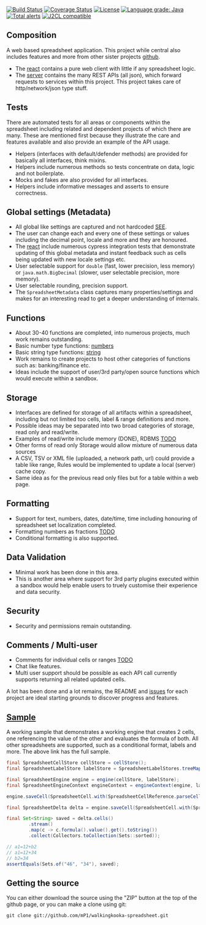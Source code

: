 [![Build Status](https://travis-ci.com/mP1/walkingkooka-spreadsheet.svg?branch=master)](https://travis-ci.com/mP1/walkingkooka-spreadsheet.svg?branch=master)
[![Coverage Status](https://coveralls.io/repos/github/mP1/walkingkooka-spreadsheet/badge.svg?branch=master)](https://coveralls.io/repos/github/mP1/walkingkooka-spreadsheet?branch=master)
[![License](https://img.shields.io/badge/License-Apache%202.0-blue.svg)](https://opensource.org/licenses/Apache-2.0)
[![Language grade: Java](https://img.shields.io/lgtm/grade/java/g/mP1/walkingkooka-spreadsheet.svg?logo=lgtm&logoWidth=18)](https://lgtm.com/projects/g/mP1/walkingkooka-spreadsheet/context:java)
[![Total alerts](https://img.shields.io/lgtm/alerts/g/mP1/walkingkooka-spreadsheet.svg?logo=lgtm&logoWidth=18)](https://lgtm.com/projects/g/mP1/walkingkooka-spreadsheet/alerts/)
[![J2CL compatible](https://img.shields.io/badge/J2CL-compatible-brightgreen.svg)](https://github.com/mP1/j2cl-central)

## Composition

A web based spreadsheet application. This project while central also includes features and more from other sister
projects [github](https://github.com/mP1).

- The [react](https://github.com/mP1/walkingkooka-spreadsheet-react) contains a pure web client with little if any
  spreadsheet logic.
- The [server](https://github.com/mP1/walkingkooka-spreadsheet-server) contains the many REST APIs (all json), which
  forward requests to services within this project. This project takes care of http/network/json type stuff.



## Tests

There are automated tests for all areas or components within the spreadsheet including related and dependent projects of
which there are many. These are mentioned first because they illustrate the care and features available and also provide
an example of the API usage.

- Helpers (interfaces with default/defender methods) are provided for basically all interfaces, think mixins.
- Helpers include numerous methods so tests concentrate on data, logic and not boilerplate.
- Mocks and fakes are also provided for all interfaces.
- Helpers include informative messages and asserts to ensure correctness.



## Global settings (Metadata)

- All global like settings are captured and not hardcoded [SEE](https://github.com/mP1/walkingkooka-spreadsheet/blob/master/src/main/java/walkingkooka/spreadsheet/meta/SpreadsheetMetadata.java).
- The user can change each and every one of these settings or values including the decimal point, locale and more and
  they are honoured.
- The [react](https://github.com/mP1/walkingkooka-spreadsheet-react) include numerous cypress integration tests that
  demonstrate updating of this global metadata and instant feedback such as cells being updated with new locale settings etc.  
- User selectable support for `double` (fast, lower precision, less memory) or `java.math.BigDecimal` (slower, user selectable precision, more memory).
- User selectable rounding, precision support.
- The `SpreadsheetMetadata` class captures many properties/settings and makes for an interesting read to get a deeper understanding of internals.



## Functions

- About 30-40 functions are completed, into numerous projects, much work remains outstanding.
- Basic number type functions: [numbers](https://github.com/mP1/walkingkooka-tree-expression-function-number)
- Basic string type functions: [string](https://github.com/mP1/walkingkooka-tree-expression-function-string)
- Work remains to create projects to host other categories of functions such as: banking/finance etc.
- Ideas include the support of user/3rd party/open source functions which would execute within a sandbox.



## Storage

- Interfaces are defined for storage of all artifacts within a spreadsheet, including but not limited too cells, label &
  range definitions and more.
- Possible ideas may be separated into two broad categories of storage, read only and read/write.
- Examples of read/write include memory (DONE),
  RDBMS [TODO](https://github.com/mP1/walkingkooka-spreadsheet/issues/1291)
- Other forms of read only Storage would allow mixture of numerous data sources
- A CSV, TSV or XML file (uploaded, a network path, url) could provide a table like range, Rules would be implemented to
  update a local (server) cache copy.
- Same idea as for the previous read only files but for a table within a web page.



## Formatting

- Support for text, numbers, dates, date/time, time including honouring of spreadsheet set localization completed.
- Formatting numbers as fractions [TODO](https://github.com/mP1/walkingkooka-spreadsheet/issues/341)
- Conditional formatting is also supported.



## Data Validation

- Minimal work has been done in this area.
- This is another area where support for 3rd party plugins executed within a sandbox would help enable users to truely
  customise their experience and data security.



## Security

- Security and permissions remain outstanding.



## Comments / Multi-user

- Comments for individual cells or ranges [TODO](https://github.com/mP1/walkingkooka-spreadsheet/issues/352)
- Chat like features.
- Multi user support should be possible as each API call currently supports returning all related updated cells.



A lot has been done and a lot remains, the README and [issues](https://github.com/mP1/walkingkooka-spreadsheet/issues/) for each project are ideal starting grounds to discover progress and features.



## [Sample](https://github.com/mP1/walkingkooka-spreadsheet/blob/master/src/test/java/walkingkooka/spreadsheet/sample/Sample.java)

A working sample that demonstrates a working engine that creates 2 cells, one referencing the value of the other and
evaluates the formula of both. All other spreadsheets are supported, such as a conditional format, labels and more. The
above link has the full sample.

```java
final SpreadsheetCellStore cellStore = cellStore();
final SpreadsheetLabelStore labelStore = SpreadsheetLabelStores.treeMap();

final SpreadsheetEngine engine = engine(cellStore, labelStore);
final SpreadsheetEngineContext engineContext = engineContext(engine, labelStore);

engine.saveCell(SpreadsheetCell.with(SpreadsheetCellReference.parseCellReference("A1"), SpreadsheetFormula.with("12+B2")), engineContext);

final SpreadsheetDelta delta = engine.saveCell(SpreadsheetCell.with(SpreadsheetCellReference.parseCellReference("B2"), SpreadsheetFormula.with("34")), engineContext);

final Set<String> saved = delta.cells()
        .stream()
        .map(c -> c.formula().value().get().toString())
        .collect(Collectors.toCollection(Sets::sorted));

// a1=12+b2
// a1=12+34
// b2=34
assertEquals(Sets.of("46", "34"), saved);
```



## Getting the source

You can either download the source using the "ZIP" button at the top
of the github page, or you can make a clone using git:

```
git clone git://github.com/mP1/walkingkooka-spreadsheet.git
```
 
